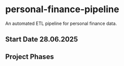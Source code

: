 # personal-finance-pipeline
An automated ETL pipeline for personal finance data.

## Start Date 28.06.2025
## Project Phases 